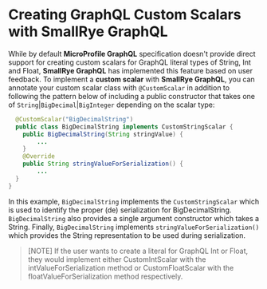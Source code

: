 Creating GraphQL Custom Scalars with SmallRye GraphQL
=======
While by default **MicroProfile GraphQL** specification doesn't provide direct support for creating
custom scalars for GraphQL literal types of String, Int and Float, **SmallRye GraphQL** has implemented 
this feature based on user feedback. To implement a **custom scalar** with **SmallRye GraphQL**, 
you can annotate your custom scalar class with `@CustomScalar` in addition to following the pattern below 
of including a public constructor that takes one of `String`|`BigDecimal`|`BigInteger` depending on 
the scalar type:
```java
  @CustomScalar("BigDecimalString")
  public class BigDecimalString implements CustomStringScalar {
    public BigDecimalString(String stringValue) {
        ...
    }
    @Override
    public String stringValueForSerialization() {
        ...
  }
}
```
In this example, `BigDecimalString` implements the `CustomStringScalar` which is used to identify the 
proper (de) serialization for BigDecimalString.  `BigDecimalString` also provides a single argument
constructor which takes a String.  Finally, `BigDecimalString` implements 
`stringValueForSerialization()` which provides the String representation to be used during 
serialization.

> [NOTE]
> If the user wants to create a literal for GraphQL Int or Float, they would implement either 
> CustomIntScalar with the intValueForSerialization method or CustomFloatScalar with the
> floatValueForSerialization method respectively.